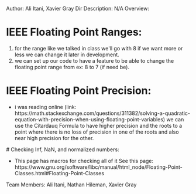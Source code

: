 Author: Ali Itani, Xavier Gray
Dir Description: N/A
Overview:
# IEEE Floating Point Ranges:
   
   <ol>
        <li> for the range like we talked in class we'll go with 8 if we want more or less we can change it later in development. </li>
        <li> we can set up our code to have a feature to be able to change the floating point range from ex: 8 to 7 (if need be). </li>
    </ol>

# IEEE Floating Point Precision:
   <ul>
      <li>i was reading online (link: https://math.stackexchange.com/questions/311382/solving-a-quadratic-equation-with-precision-when-using-floating-point-variables) we can use the Citardauq Formula to have higher precision and the roots to a point where there is no loss of precision in one of the roots and also near high precision for the other.
    </li>
   </ul>
# Checking Inf, NaN, and normalized numbers:
    <ul>
	<li>This page has macros for checking all of it
	See this page: https://www.gnu.org/software/libc/manual/html_node/Floating-Point-Classes.html#Floating-Point-Classes
	</li>	
    </ul>
	
 <p>Team Members: Ali Itani, Nathan Hileman, Xavier Gray</p>   
